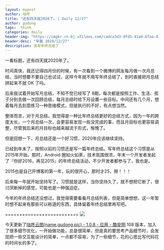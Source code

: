 ```yaml
---
layout: mypost
author: 咕咚
title: "还有四天就2020了… | Daily 12/27"
author: gudong
tags:  think
categories: daily
header-img: "https://imgkr.cn-bj.ufileos.com/cadca3d3-9fd5-41a9-bfaa-d3bb88ce95bf.jpg"
header-desc: "早晨 2019/12/27"
description: 该写年终总结了
---
```



一看标题，还有四天就2020年了。

时间真快，我还记得四月份的时候，有一次看到一个微博的网友每月做一次月总结，当时想要不要自己也试试，这样今年就不用写年终总结了，到时直接把月总结拼起来不就 OK 了吗。

后来我试着开始写月总结，不知不觉已经写了 8期，每次都是按照工作、生活、孩子分别去做一次回顾总结，每月总结时给下月设置一些目标。中间还有几个月，想着每月去刻意练习一种思维模式，但是执行的不好，有点想当然。

整体而言，对于月总结，我觉得是一种比年终总结更好的总结方式，因为一年的跨度太长，一个月总结一次，会更容易发现一些没完成的事，而且月目标也更容易调整，尽管我后来的月目标也越来越流于形式，惭愧了。

但是回想一下，月总结还是一个好习惯，2020年应该继续坚持。

已经到年末了，按照以前的习惯还是写一篇年终总结。写年终总结这个习惯是从2015年开始，那时，Android 圈如火如荼，技术氛围很浓，年末一个开发者发起了『你好2016，再见2015』的年终总结活动，不少开发者都参与了，我也是。

2015也是自己开博客的第一年，玩的很开心，那时才25，擦！！！

后来每一年就开始坚持写了。习惯就是这样，当你坚持久了，就不想把它断了，很讨厌断掉的感觉，可能也是一种强迫症。

今年的年终总结还没想过，我觉得需要看看月总结列表，但是简单想想，这一年暂时想不起来有那些可以称道的东西，具体留着年终总结里再写吧。

==========================
![](https://imgkr.cn-bj.ufileos.com/8abb25fb-0bfe-4b4f-9485-c6fc5a1e018b.jpg)

今天更新了[咕咚云图(name.gudong.pic) - 1.0.8 - 应用 - 酷安网](https://www.coolapk.com/apk/name.gudong.pic) 108 版本，加入了很多细节优化，一开始做功能，总是很简单，但是真的要思考产品细节时，会发现把一些交互能设计的简单，一点都不容易，为了一些细节，花的心思比写代码花的时间长的多了。
